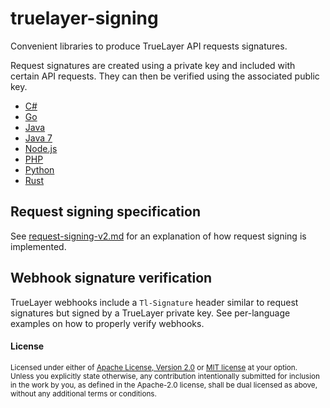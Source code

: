 # truelayer-signing

Convenient libraries to produce TrueLayer API requests signatures.

Request signatures are created using a private key and included with certain API requests.
They can then be verified using the associated public key.

* [C#](./csharp)
* [Go](./go)
* [Java](./java)
* [Java 7](./java7)
* [Node.js](./nodejs)
* [PHP](./php)
* [Python](./python)
* [Rust](./rust)

## Request signing specification

See [request-signing-v2.md](./request-signing-v2.md) for an explanation of how request signing is implemented.

## Webhook signature verification

TrueLayer webhooks include a `Tl-Signature` header similar to request signatures but signed by a TrueLayer private key.
See per-language examples on how to properly verify webhooks.

#### License

<sup>
Licensed under either of <a href="LICENSE-APACHE">Apache License, Version
2.0</a> or <a href="LICENSE-MIT">MIT license</a> at your option.
</sup>

<br>

<sub>
Unless you explicitly state otherwise, any contribution intentionally submitted
for inclusion in the work by you, as defined in the Apache-2.0 license, shall be
dual licensed as above, without any additional terms or conditions.
</sub>
